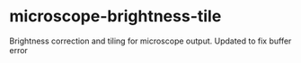 # microscope-brightness-tile
Brightness correction and tiling for microscope output.
Updated to fix buffer error
